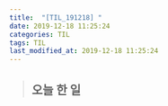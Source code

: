 ```yaml
---
title:  "[TIL_191218] "
date: 2019-12-18 11:25:24
categories: TIL
tags: TIL
last_modified_at: 2019-12-18 11:25:24
---
```


>## 오늘 한 일  
